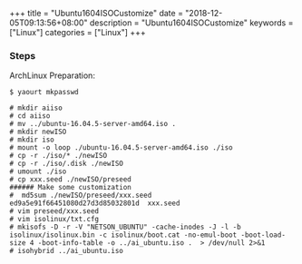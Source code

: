 +++
title = "Ubuntu1604ISOCustomize"
date = "2018-12-05T09:13:56+08:00"
description = "Ubuntu1604ISOCustomize"
keywords = ["Linux"]
categories = ["Linux"]
+++
### Steps
ArchLinux Preparation:    

```
$ yaourt mkpasswd
```


```
# mkdir aiiso
# cd aiiso
# mv ../ubuntu-16.04.5-server-amd64.iso .
# mkdir newISO
# mkdir iso
# mount -o loop ./ubuntu-16.04.5-server-amd64.iso ./iso
# cp -r ./iso/* ./newISO
# cp -r ./iso/.disk ./newISO
# umount ./iso
# cp xxx.seed ./newISO/preseed
###### Make some customization
#  md5sum ./newISO/preseed/xxx.seed
ed9a5e91f66451080d27d3d85032801d  xxx.seed
# vim preseed/xxx.seed
# vim isolinux/txt.cfg
# mkisofs -D -r -V "NETSON_UBUNTU" -cache-inodes -J -l -b isolinux/isolinux.bin -c isolinux/boot.cat -no-emul-boot -boot-load-size 4 -boot-info-table -o ../ai_ubuntu.iso .  > /dev/null 2>&1
# isohybrid ../ai_ubuntu.iso

```
